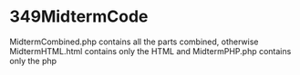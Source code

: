 # 349MidtermCode
MidtermCombined.php contains all the parts combined, otherwise MidtermHTML.html contains only the HTML and MidtermPHP.php contains only the php
